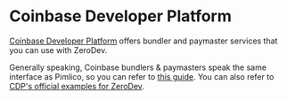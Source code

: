 # Coinbase Developer Platform

[Coinbase Developer Platform](https://docs.cdp.coinbase.com/) offers bundler and paymaster services that you can use with ZeroDev.

Generally speaking, Coinbase bundlers & paymasters speak the same interface as Pimlico, so you can refer to [this guide](/sdk/infra/pimlico).  You can also refer to [CDP's official examples for ZeroDev](https://github.com/coinbase/paymaster-bundler-examples/tree/master/examples/zerodev).
